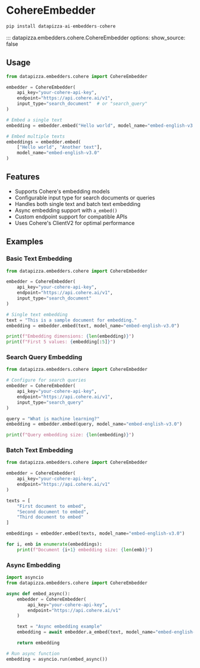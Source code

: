 # CohereEmbedder



```python
pip install datapizza-ai-embedders-cohere
```

<!-- prettier-ignore -->
::: datapizza.embedders.cohere.CohereEmbedder
    options:
        show_source: false


## Usage

```python
from datapizza.embedders.cohere import CohereEmbedder

embedder = CohereEmbedder(
    api_key="your-cohere-api-key",
    endpoint="https://api.cohere.ai/v1",
    input_type="search_document"  # or "search_query"
)

# Embed a single text
embedding = embedder.embed("Hello world", model_name="embed-english-v3.0")

# Embed multiple texts
embeddings = embedder.embed(
    ["Hello world", "Another text"],
    model_name="embed-english-v3.0"
)
```

## Features

- Supports Cohere's embedding models
- Configurable input type for search documents or queries
- Handles both single text and batch text embedding
- Async embedding support with `a_embed()`
- Custom endpoint support for compatible APIs
- Uses Cohere's ClientV2 for optimal performance

## Examples

### Basic Text Embedding

```python
from datapizza.embedders.cohere import CohereEmbedder

embedder = CohereEmbedder(
    api_key="your-cohere-api-key",
    endpoint="https://api.cohere.ai/v1",
    input_type="search_document"
)

# Single text embedding
text = "This is a sample document for embedding."
embedding = embedder.embed(text, model_name="embed-english-v3.0")

print(f"Embedding dimensions: {len(embedding)}")
print(f"First 5 values: {embedding[:5]}")
```

### Search Query Embedding

```python
from datapizza.embedders.cohere import CohereEmbedder

# Configure for search queries
embedder = CohereEmbedder(
    api_key="your-cohere-api-key",
    endpoint="https://api.cohere.ai/v1",
    input_type="search_query"
)

query = "What is machine learning?"
embedding = embedder.embed(query, model_name="embed-english-v3.0")

print(f"Query embedding size: {len(embedding)}")
```

### Batch Text Embedding

```python
from datapizza.embedders.cohere import CohereEmbedder

embedder = CohereEmbedder(
    api_key="your-cohere-api-key",
    endpoint="https://api.cohere.ai/v1"
)

texts = [
    "First document to embed",
    "Second document to embed",
    "Third document to embed"
]

embeddings = embedder.embed(texts, model_name="embed-english-v3.0")

for i, emb in enumerate(embeddings):
    print(f"Document {i+1} embedding size: {len(emb)}")
```

### Async Embedding

```python
import asyncio
from datapizza.embedders.cohere import CohereEmbedder

async def embed_async():
    embedder = CohereEmbedder(
        api_key="your-cohere-api-key",
        endpoint="https://api.cohere.ai/v1"
    )

    text = "Async embedding example"
    embedding = await embedder.a_embed(text, model_name="embed-english-v3.0")

    return embedding

# Run async function
embedding = asyncio.run(embed_async())
```